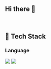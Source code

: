 ## Hi there 👋
<br/>

 ## 🧱 Tech Stack
 ### Language
  <!--c-->
<img src="https://img.shields.io/badge/c-A8B9CC?style=flat-square&logo=c&logoColor=white"/>
 <!--c++-->
<img src="https://img.shields.io/badge/c++-00599C?style=flat-square&logo=c++&logoColor=white"/>

<!--
**inter7247/inter7247** is a ✨ _special_ ✨ repository because its `README.md` (this file) appears on your GitHub profile.

Here are some ideas to get you started:

- 🔭 I’m currently working on ...
- 🌱 I’m currently learning ...
- 👯 I’m looking to collaborate on ...
- 🤔 I’m looking for help with ...
- 💬 Ask me about ...
- 📫 How to reach me: ...
- 😄 Pronouns: ...
- ⚡ Fun fact: ...
-->
